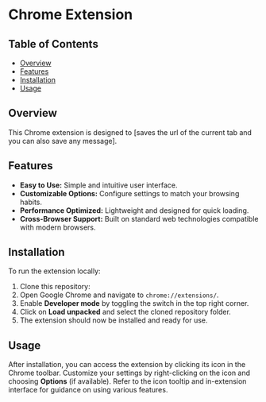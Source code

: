 # Chrome Extension

## Table of Contents

- [Overview](#overview)
- [Features](#features)
- [Installation](#installation)
- [Usage](#usage)

## Overview

This Chrome extension is designed to [saves the url of the current tab and you can also save any message].

## Features

- **Easy to Use:** Simple and intuitive user interface.
- **Customizable Options:** Configure settings to match your browsing habits.
- **Performance Optimized:** Lightweight and designed for quick loading.
- **Cross-Browser Support:** Built on standard web technologies compatible with modern browsers.

## Installation

To run the extension locally:

1. Clone this repository:
2. Open Google Chrome and navigate to `chrome://extensions/`.
3. Enable **Developer mode** by toggling the switch in the top right corner.
4. Click on **Load unpacked** and select the cloned repository folder.
5. The extension should now be installed and ready for use.


## Usage

After installation, you can access the extension by clicking its icon in the Chrome toolbar. Customize your settings by right-clicking on the icon and choosing **Options** (if available). Refer to the icon tooltip and in-extension interface for guidance on using various features.
